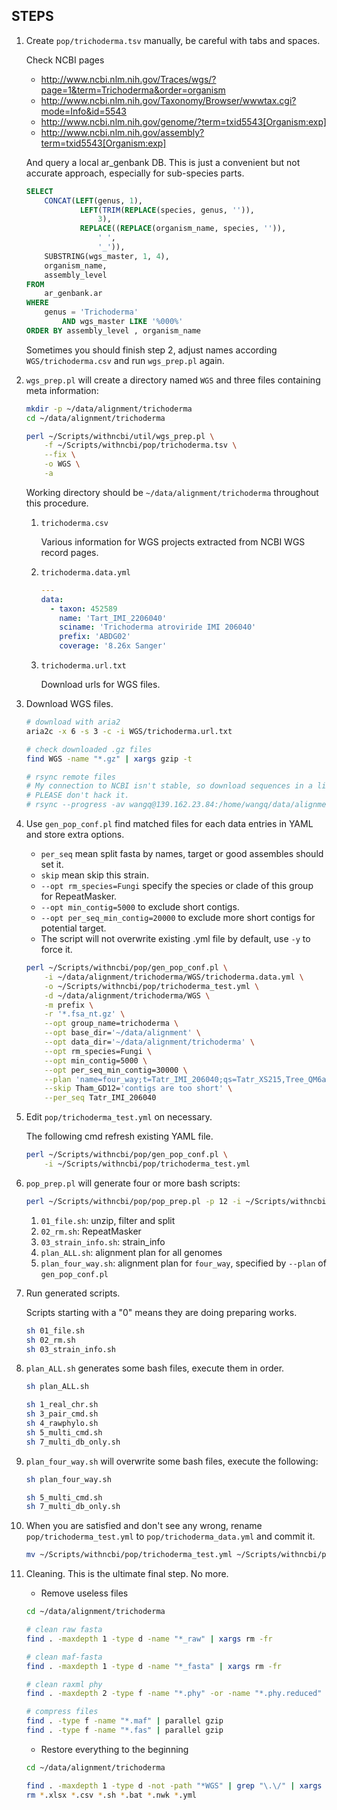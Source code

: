## STEPS

1. Create `pop/trichoderma.tsv` manually, be careful with tabs and spaces.

    Check NCBI pages

    * http://www.ncbi.nlm.nih.gov/Traces/wgs/?page=1&term=Trichoderma&order=organism
    * http://www.ncbi.nlm.nih.gov/Taxonomy/Browser/wwwtax.cgi?mode=Info&id=5543
    * http://www.ncbi.nlm.nih.gov/genome/?term=txid5543[Organism:exp]
    * http://www.ncbi.nlm.nih.gov/assembly?term=txid5543[Organism:exp]

    And query a local ar_genbank DB. This is just a convenient but not accurate approach, especially for sub-species parts.

    ```sql
    SELECT
        CONCAT(LEFT(genus, 1),
                LEFT(TRIM(REPLACE(species, genus, '')),
                    3),
                REPLACE((REPLACE(organism_name, species, '')),
                    ' ',
                    '_')),
        SUBSTRING(wgs_master, 1, 4),
        organism_name,
        assembly_level
    FROM
        ar_genbank.ar
    WHERE
        genus = 'Trichoderma'
            AND wgs_master LIKE '%000%'
    ORDER BY assembly_level , organism_name
    ```

    Sometimes you should finish step 2, adjust names according `WGS/trichoderma.csv` and run `wgs_prep.pl` again.

2. `wgs_prep.pl` will create a directory named `WGS` and three files containing meta information:

    ```bash
    mkdir -p ~/data/alignment/trichoderma
    cd ~/data/alignment/trichoderma

    perl ~/Scripts/withncbi/util/wgs_prep.pl \
        -f ~/Scripts/withncbi/pop/trichoderma.tsv \
        --fix \
        -o WGS \
        -a
    ```

    Working directory should be `~/data/alignment/trichoderma` throughout this procedure.

    1. `trichoderma.csv`

        Various information for WGS projects extracted from NCBI WGS record pages.

    2. `trichoderma.data.yml`

        ```yaml
        ---
        data:
          - taxon: 452589
            name: 'Tart_IMI_2206040'
            sciname: 'Trichoderma atroviride IMI 206040'
            prefix: 'ABDG02'
            coverage: '8.26x Sanger'
        ```

    3. `trichoderma.url.txt`

        Download urls for WGS files.

3. Download WGS files.

    ```bash
    # download with aria2
    aria2c -x 6 -s 3 -c -i WGS/trichoderma.url.txt

    # check downloaded .gz files
    find WGS -name "*.gz" | xargs gzip -t

    # rsync remote files
    # My connection to NCBI isn't stable, so download sequences in a linode VPS.
    # PLEASE don't hack it.
    # rsync --progress -av wangq@139.162.23.84:/home/wangq/data/alignment/trichoderma/ ~/data/alignment/trichoderma
    ```

4. Use `gen_pop_conf.pl` find matched files for each data entries in YAML and store extra options.

    * `per_seq` mean split fasta by names, target or good assembles should set it.
    * `skip` mean skip this strain.
    * `--opt rm_species=Fungi` specify the species or clade of this group for RepeatMasker.
    * `--opt min_contig=5000` to exclude short contigs.
    * `--opt per_seq_min_contig=20000` to exclude more short contigs for potential target.
    * The script will not overwrite existing .yml file by default, use `-y` to force it.

    ```bash
    perl ~/Scripts/withncbi/pop/gen_pop_conf.pl \
        -i ~/data/alignment/trichoderma/WGS/trichoderma.data.yml \
        -o ~/Scripts/withncbi/pop/trichoderma_test.yml \
        -d ~/data/alignment/trichoderma/WGS \
        -m prefix \
        -r '*.fsa_nt.gz' \
        --opt group_name=trichoderma \
        --opt base_dir='~/data/alignment' \
        --opt data_dir='~/data/alignment/trichoderma' \
        --opt rm_species=Fungi \
        --opt min_contig=5000 \
        --opt per_seq_min_contig=30000 \
        --plan 'name=four_way;t=Tatr_IMI_206040;qs=Tatr_XS215,Tree_QM6a,Tvir_Gv29_8' \
        --skip Tham_GD12='contigs are too short' \
        --per_seq Tatr_IMI_206040
    ```

5. Edit `pop/trichoderma_test.yml` on necessary.

    The following cmd refresh existing YAML file.

    ```bash
    perl ~/Scripts/withncbi/pop/gen_pop_conf.pl \
        -i ~/Scripts/withncbi/pop/trichoderma_test.yml
    ```

6. `pop_prep.pl` will generate four or more bash scripts:

    ```bash
    perl ~/Scripts/withncbi/pop/pop_prep.pl -p 12 -i ~/Scripts/withncbi/pop/trichoderma_test.yml
    ```

    1. `01_file.sh`: unzip, filter and split
    2. `02_rm.sh`: RepeatMasker
    3. `03_strain_info.sh`: strain_info
    4. `plan_ALL.sh`: alignment plan for all genomes
    5. `plan_four_way.sh`: alignment plan for `four_way`, specified by `--plan` of `gen_pop_conf.pl`

7. Run generated scripts.

    Scripts starting with a "0" means they are doing preparing works.

    ```bash
    sh 01_file.sh
    sh 02_rm.sh
    sh 03_strain_info.sh
    ```

8. `plan_ALL.sh` generates some bash files, execute them in order.

    ```bash
    sh plan_ALL.sh

    sh 1_real_chr.sh
    sh 3_pair_cmd.sh
    sh 4_rawphylo.sh
    sh 5_multi_cmd.sh
    sh 7_multi_db_only.sh
    ```

9. `plan_four_way.sh` will overwrite some bash files, execute the following:

    ```bash
    sh plan_four_way.sh

    sh 5_multi_cmd.sh
    sh 7_multi_db_only.sh
    ```

10. When you are satisfied and don't see any wrong, rename `pop/trichoderma_test.yml` to
    `pop/trichoderma_data.yml` and commit it.

    ```bash
    mv ~/Scripts/withncbi/pop/trichoderma_test.yml ~/Scripts/withncbi/pop/trichoderma_data.yml
    ```

99. Cleaning. This is the ultimate final step. No more.

    * Remove useless files

    ```bash
    cd ~/data/alignment/trichoderma

    # clean raw fasta
    find . -maxdepth 1 -type d -name "*_raw" | xargs rm -fr

    # clean maf-fasta
    find . -maxdepth 1 -type d -name "*_fasta" | xargs rm -fr

    # clean raxml phy
    find . -maxdepth 2 -type f -name "*.phy" -or -name "*.phy.reduced" | xargs rm

    # compress files
    find . -type f -name "*.maf" | parallel gzip
    find . -type f -name "*.fas" | parallel gzip
    ```

    * Restore everything to the beginning

    ```bash
    cd ~/data/alignment/trichoderma

    find . -maxdepth 1 -type d -not -path "*WGS" | grep "\.\/" | xargs rm -fr
    rm *.xlsx *.csv *.sh *.bat *.nwk *.yml
    ```
